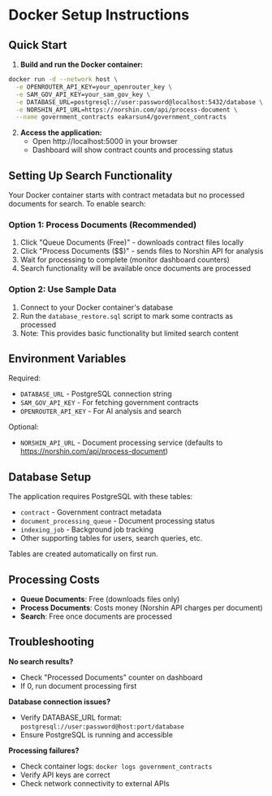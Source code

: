 # Docker Setup Instructions

## Quick Start

1. **Build and run the Docker container:**
```bash
docker run -d --network host \
  -e OPENROUTER_API_KEY=your_openrouter_key \
  -e SAM_GOV_API_KEY=your_sam_gov_key \
  -e DATABASE_URL=postgresql://user:password@localhost:5432/database \
  -e NORSHIN_API_URL=https://norshin.com/api/process-document \
  --name government_contracts eakarsun4/government_contracts
```

2. **Access the application:**
   - Open http://localhost:5000 in your browser
   - Dashboard will show contract counts and processing status

## Setting Up Search Functionality

Your Docker container starts with contract metadata but no processed documents for search. To enable search:

### Option 1: Process Documents (Recommended)
1. Click "Queue Documents (Free)" - downloads contract files locally
2. Click "Process Documents ($$)" - sends files to Norshin API for analysis
3. Wait for processing to complete (monitor dashboard counters)
4. Search functionality will be available once documents are processed

### Option 2: Use Sample Data
1. Connect to your Docker container's database
2. Run the `database_restore.sql` script to mark some contracts as processed
3. Note: This provides basic functionality but limited search content

## Environment Variables

Required:
- `DATABASE_URL` - PostgreSQL connection string
- `SAM_GOV_API_KEY` - For fetching government contracts
- `OPENROUTER_API_KEY` - For AI analysis and search

Optional:
- `NORSHIN_API_URL` - Document processing service (defaults to https://norshin.com/api/process-document)

## Database Setup

The application requires PostgreSQL with these tables:
- `contract` - Government contract metadata
- `document_processing_queue` - Document processing status
- `indexing_job` - Background job tracking
- Other supporting tables for users, search queries, etc.

Tables are created automatically on first run.

## Processing Costs

- **Queue Documents**: Free (downloads files only)
- **Process Documents**: Costs money (Norshin API charges per document)
- **Search**: Free once documents are processed

## Troubleshooting

**No search results?**
- Check "Processed Documents" counter on dashboard
- If 0, run document processing first

**Database connection issues?**
- Verify DATABASE_URL format: `postgresql://user:password@host:port/database`
- Ensure PostgreSQL is running and accessible

**Processing failures?**
- Check container logs: `docker logs government_contracts`
- Verify API keys are correct
- Check network connectivity to external APIs
